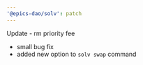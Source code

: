 ```yaml
---
'@epics-dao/solv': patch
---
```


Update - rm priority fee

- small bug fix
- added new option to `solv swap` command
